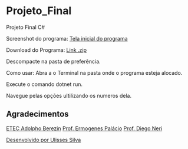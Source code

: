 # Projeto_Final

Projeto Final C#

Screenshot do programa: 
[ Tela inicial do programa ](menuprincipal.png)

Download do Programa:
[Link .zip](https://github.com/UlissesSilva08/Projeto_Final/archive/refs/heads/main.zip) 

Descompacte na pasta de preferência.

Como usar: 
Abra a o Terminal na pasta onde o programa esteja alocado.

Execute o comando dotnet run.

Navegue pelas opções ultilizando os numeros dela.

## Agradecimentos

[ETEC Adolpho Berezin](http://eteab.com.br)
[Prof. Ermogenes Palácio](https://github.com/ermogenes)
[Prof. Diego Neri](https://github.com/diegoneri)

[Desenvolvido por Ulisses Silva](https://github.com/UlissesSilva08)
